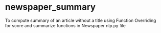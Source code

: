 # newspaper_summary
To compute summary of an article without a title using Function Overriding for score and summarize functions in Newspaper nlp.py file
